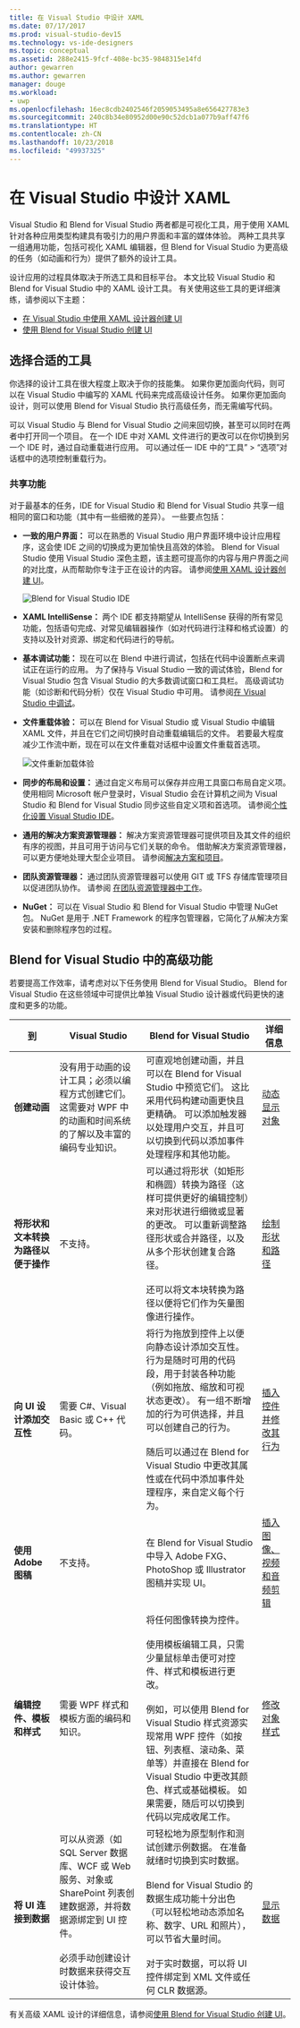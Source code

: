 ```yaml
---
title: 在 Visual Studio 中设计 XAML
ms.date: 07/17/2017
ms.prod: visual-studio-dev15
ms.technology: vs-ide-designers
ms.topic: conceptual
ms.assetid: 288e2415-9fcf-408e-bc35-9848315e14fd
author: gewarren
ms.author: gewarren
manager: douge
ms.workload:
- uwp
ms.openlocfilehash: 16ec8cdb2402546f2059053495a8e656427783e3
ms.sourcegitcommit: 240c8b34e80952d00e90c52dcb1a077b9aff47f6
ms.translationtype: HT
ms.contentlocale: zh-CN
ms.lasthandoff: 10/23/2018
ms.locfileid: "49937325"
---
```

# <a name="design-xaml-in-visual-studio"></a>在 Visual Studio 中设计 XAML

Visual Studio 和 Blend for Visual Studio 两者都是可视化工具，用于使用 XAML 针对各种应用类型构建具有吸引力的用户界面和丰富的媒体体验。 两种工具共享一组通用功能，包括可视化 XAML 编辑器，但 Blend for Visual Studio 为更高级的任务（如动画和行为）提供了额外的设计工具。

设计应用的过程具体取决于所选工具和目标平台。 本文比较 Visual Studio 和 Blend for Visual Studio 中的 XAML 设计工具。 有关使用这些工具的更详细演练，请参阅以下主题：

- [在 Visual Studio 中使用 XAML 设计器创建 UI](creating-a-ui-by-using-xaml-designer-in-visual-studio.md)
- [使用 Blend for Visual Studio 创建 UI](creating-a-ui-by-using-blend-for-visual-studio.md)

## <a name="choose-the-right-tool"></a>选择合适的工具

你选择的设计工具在很大程度上取决于你的技能集。 如果你更加面向代码，则可以在 Visual Studio 中编写的 XAML 代码来完成高级设计任务。 如果你更加面向设计，则可以使用 Blend for Visual Studio 执行高级任务，而无需编写代码。

可以 Visual Studio 与 Blend for Visual Studio 之间来回切换，甚至可以同时在两者中打开同一个项目。 在一个 IDE 中对 XAML 文件进行的更改可以在你切换到另一个 IDE 时，通过自动重载进行应用。 可以通过任一 IDE 中的“工具” > “选项”对话框中的选项控制重载行为。

### <a name="shared-capabilities"></a>共享功能

对于最基本的任务，IDE for Visual Studio 和 Blend for Visual Studio 共享一组相同的窗口和功能（其中有一些细微的差异）。 一些要点包括：

- **一致的用户界面：** 可以在熟悉的 Visual Studio 用户界面环境中设计应用程序，这会使 IDE 之间的切换成为更加愉快且高效的体验。 Blend for Visual Studio 使用 Visual Studio 深色主题，该主题可提高你的内容与用户界面之间的对比度，从而帮助你专注于正在设计的内容。 请参阅[使用 XAML 设计器创建 UI](../designers/creating-a-ui-by-using-xaml-designer-in-visual-studio.md)。

     ![Blend for Visual Studio IDE](../designers/media/blendide.png)

- **XAML IntelliSense：** 两个 IDE 都支持期望从 IntelliSense 获得的所有常见功能，包括语句完成、对常见编辑器操作（如对代码进行注释和格式设置）的支持以及针对资源、绑定和代码进行的导航。

- **基本调试功能：** 现在可以在 Blend 中进行调试，包括在代码中设置断点来调试正在运行的应用。 为了保持与 Visual Studio 一致的调试体验，Blend for Visual Studio 包含 Visual Studio 的大多数调试窗口和工具栏。 高级调试功能（如诊断和代码分析）仅在 Visual Studio 中可用。 请参阅[在 Visual Studio 中调试](../debugger/debugging-in-visual-studio.md)。

- **文件重载体验：** 可以在 Blend for Visual Studio 或 Visual Studio 中编辑 XAML 文件，并且在它们之间切换时自动重载编辑后的文件。 若要最大程度减少工作流中断，现在可以在文件重载对话框中设置文件重载首选项。

     ![文件重新加载体验](../designers/media/blendfilereload.png)

- **同步的布局和设置：** 通过自定义布局可以保存并应用工具窗口布局自定义项。 使用相同 Microsoft 帐户登录时，Visual Studio 会在计算机之间为 Visual Studio 和 Blend for Visual Studio 同步这些自定义项和首选项。 请参阅[个性化设置 Visual Studio IDE](../ide/personalizing-the-visual-studio-ide.md)。

- **通用的解决方案资源管理器：** 解决方案资源管理器可提供项目及其文件的组织有序的视图，并且可用于访问与它们关联的命令。 借助解决方案资源管理器，可以更方便地处理大型企业项目。 请参阅[解决方案和项目](../ide/solutions-and-projects-in-visual-studio.md)。

- **团队资源管理器：** 通过团队资源管理器可以使用 GIT 或 TFS 存储库管理项目以促进团队协作。 请参阅 [在团队资源管理器中工作](http://msdn.microsoft.com/Library/fd7a5cf7-7916-4fa0-b5e6-5a83cf377a02)。

- **NuGet：** 可以在 Visual Studio 和 Blend for Visual Studio 中管理 NuGet 包。 NuGet 是用于 .NET Framework 的程序包管理器，它简化了从解决方案安装和删除程序包的过程。

## <a name="advanced-capabilities-in-blend-for-visual-studio"></a>Blend for Visual Studio 中的高级功能

若要提高工作效率，请考虑对以下任务使用 Blend for Visual Studio。 Blend for Visual Studio 在这些领域中可提供比单独 Visual Studio 设计器或代码更快的速度和更多的功能。

|到|Visual Studio|Blend for Visual Studio|详细信息|
|--------|-------------------| - | - |
|**创建动画**|没有用于动画的设计工具；必须以编程方式创建它们。 这需要对 WPF 中的动画和时间系统的了解以及丰富的编码专业知识。|可直观地创建动画，并且可以在 Blend for Visual Studio 中预览它们。 这比采用代码构建动画更快且更精确。 可以添加触发器以处理用户交互，并且可以切换到代码以添加事件处理程序和其他功能。|[动态显示对象](../designers/animate-objects-in-xaml-designer.md)|
|**将形状和文本转换为路径以便于操作**|不支持。|可以通过将形状（如矩形和椭圆）转换为路径（这样可提供更好的编辑控制）来对形状进行细微或显著的更改。 可以重新调整路径形状或合并路径，以及从多个形状创建复合路径。<br /><br /> 还可以将文本块转换为路径以便将它们作为矢量图像进行操作。|[绘制形状和路径](../designers/draw-shapes-and-paths.md)|
|**向 UI 设计添加交互性**|需要 C#、Visual Basic 或 C++ 代码。|将行为拖放到控件上以便向静态设计添加交互性。 行为是随时可用的代码段，用于封装各种功能（例如拖放、缩放和可视状态更改）。 有一组不断增加的行为可供选择，并且可以创建自己的行为。<br /><br /> 随后可以通过在 Blend for Visual Studio 中更改其属性或在代码中添加事件处理程序，来自定义每个行为。|[插入控件并修改其行为](../designers/insert-controls-and-modify-their-behavior-in-xaml-designer.md)|
|**使用 Adobe 图稿**|不支持。|在 Blend for Visual Studio 中导入 Adobe FXG、PhotoShop 或 Illustrator 图稿并实现 UI。|[插入图像、视频和音频剪辑](../designers/insert-images-videos-and-audio-clips-in-xaml-designer.md)|
|**编辑控件、模板和样式**|需要 WPF 样式和模板方面的编码和知识。|将任何图像转换为控件。<br /><br /> 使用模板编辑工具，只需少量鼠标单击便可对控件、样式和模板进行更改。<br /><br /> 例如，可以使用 Blend for Visual Studio 样式资源实现常用 WPF 控件（如按钮、列表框、滚动条、菜单等）并直接在 Blend for Visual Studio 中更改其颜色、样式或基础模板。 如果需要，随后可以切换到代码以完成收尾工作。|[修改对象样式](../designers/modify-the-style-of-objects-in-blend.md)|
|**将 UI 连接到数据**|可以从资源（如 SQL Server 数据库、WCF 或 Web 服务、对象或 SharePoint 列表创建数据源，并将数据源绑定到 UI 控件。<br /><br /> 必须手动创建设计时数据来获得交互设计体验。|可轻松地为原型制作和测试创建示例数据。 在准备就绪时切换到实时数据。<br /><br /> Blend for Visual Studio 的数据生成功能十分出色（可以轻松地动态添加名称、数字、URL 和照片），可以节省大量时间。<br /><br /> 对于实时数据，可以将 UI 控件绑定到 XML 文件或任何 CLR 数据源。|[显示数据](../designers/display-data-in-blend.md)|

有关高级 XAML 设计的详细信息，请参阅[使用 Blend for Visual Studio 创建 UI](../designers/creating-a-ui-by-using-blend-for-visual-studio.md)。
